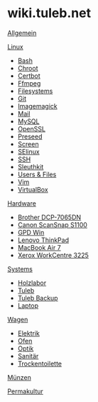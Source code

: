 # wiki.tuleb.net

[Allgemein](index.md)

[Linux]()

- [Bash](linux/bash.md)
- [Chroot](linux/chroot.md)
- [Certbot](linux/certbot.md)
- [Ffmpeg](linux/ffmpeg.md)
- [Filesystems](linux/filesystems.md)
- [Git](linux/git.md)
- [Imagemagick](linux/imagemagick.md)
- [Mail](linux/mail.md)
- [MySQL](linux/mysql.md)
- [OpenSSL](linux/openssl.md)
- [Preseed](linux/preseed.md)
- [Screen](linux/screen.md)
- [SElinux](linux/selinux.md)
- [SSH](linux/ssh.md)
- [Sleuthkit](linux/sleuthkit.md)
- [Users & Files](linux/users.md)
- [Vim](linux/vim.md)
- [VirtualBox](linux/virtualbox.md)

[Hardware]()

- [Brother DCP-7065DN](hardware/brother-dcp-7065dn.md)
- [Canon ScanSnap S1100](hardware/canon-scansnap-s1100.md)
- [GPD Win](hardware/gpd-win.md)
- [Lenovo ThinkPad](hardware/lenovo-thinkpad.md)
- [MacBook Air 7](hardware/macbook-air-7.md)
- [Xerox WorkCentre 3225](hardware/xerox-workcentre-3225.md)

[Systems]()

- [Holzlabor](systems/holzlabor.md)
- [Tuleb](systems/tuleb.md)
- [Tuleb Backup](systems/tuleb-backup.md)
- [Laptop](systems/laptop.md)

[Wagen]()

- [Elektrik](wagen/elektrik.md)
- [Ofen](wagen/ofen.md)
- [Optik](wagen/optik.md)
- [Sanitär](wagen/sanitaer.md)
- [Trockentoilette](wagen/trockentoilette.md)

[Münzen](muenzen.md)

[Permakultur](permakultur.md)
